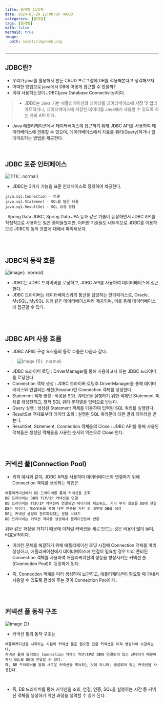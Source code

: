 ```yaml
---
title: 웹개발 11일차
date: 2024-05-20 12:00:00 +0800
categories: [웹개발]
tags: [웹개발]
math: false
mermaid: true
image:
  path: assets/img/web.png
---
```


<hr style="border:1px solid white">

## JDBC란?
- 우리가 java를 활용해서 만든 CRUD 프로그램에 DB를 적용해본다고 생각해보자.
- 어떠한 방법으로 java에서 DB에 어떻게 접근할 수 있을까?
- 이때 사용하는것이 JDBC(java Database Connectivity)이다.

> - JDBC는 Java 기반 애플리케이션의 데이터를 데이터베이스에 저장 및 업데이트하거나, 데이터베이스에 저장된 데이터를 Java에서 사용할 수 있도록 하는 자바 API 이다.
- Java 애플리케이션에서 데이터베이스에 접근하기 위해 JDBC API를 사용하여 데이터베이스에 연동할 수 있으며, 데이터베이스에서 자료를 쿼리(Query)하거나 업데이트하는 방법을 제공한다.

<br/>

## JDBC 표준 인터페이스
![1111](https://github.com/alphathx13/alphathx13.github.io/assets/163115993/9aaa5920-1767-409e-b376-03af93638a97){: .normal}

- JDBC는 3가지 기능을 표준 인터페이스로 정의하여 제공한다.

```
java.sql.Connection - 연결
java.sql.Statement - SQL을 담은 내용
java.sql.ResultSet - SQL 요청 응답
```
 
Spring Data JDBC, Spring Data JPA 등과 같은 기술이 등장하면서 JDBC API를 직접적으로 사용하는 일은 줄어들었지만, 이러한 기술들도 내부적으로 JDBC를 이용하므로 JDBC의 동작 흐름에 대해서 파악해보자.

<br/><br/>

## JDBC의 동작 흐름

![image](https://github.com/alphathx13/alphathx13.github.io/assets/163115993/f96a8d35-04a9-4f7a-b326-19e29f2a726d){: .normal}

- JDBC는 JDBC 드라이버를 로딩하고, JDBC API를 사용하여 데이터베이스에 접근한다.
- JDBC 드라이버는 데이터베이스와의 통신을 담당하는 인터페이스로, Oracle, MsSQL, MySQL 등과 같은 데이터베이스따라 제공되며, 이를 통해 데이터베이스에 접근할 수 있다.

<br/><br/>

## JDBC API 사용 흐름
- JDBC API의 구성 요소들의 동작 흐름은 다음과 같다.

> ![image (1)](https://github.com/alphathx13/alphathx13.github.io/assets/163115993/8844416c-3e23-4977-b9b4-b90f7b6056bd){: .normal}
- JDBC 드라이버 로딩 : DriverManager를 통해 사용하고자 하는 JDBC 드라이버를 로딩한다.
- Connection 객체 생성 : JDBC 드라이버 로딩후 DriverManager를 통해 데이터베이스와 연결되는 세션(Session)인 Connection 객체를 생성한다.
- Statement 객체 생성 : 작성된 SQL 쿼리문을 실행하기 위한 객체인 Statement 객체를 생성한하고, 정적 SQL 쿼리 문자열을 입력으로 받는다.
- Query 실행 : 생성된 Statement 객체를 이용하여 입력된 SQL 쿼리를 실행한다.
- ResultSet 객체로부터 데이터 조회 : 실행된 SQL 쿼리문에 대한 결과 데이터을 받는다.
- ResultSet, Statement, Connection 객체들의 Close : JDBC API를 통해 사용된 객체들은 생성된 객체들을 사용한 순서의 역순으로 Close 한다.

<br/><br/>

## 커넥션 풀(Connection Pool)
- 위의 예시와 같이, JDBC API를 사용하여 데이터베이스와 연결하기 위해 Connection 객체를 생성하는 작업은

```
애플리케이션에서 DB 드라이버를 통해 커넥션을 조회
DB 드라이버는 DB와 TCP/IP 커넥션을 연결
DB 드라이버는 TCP/IP 커넥션이 연결되면 아이디와 패스워드, 기타 부가 정보를 DB에 전달
DB는 아이디, 패스워드를 통해 내부 인증을 거친 후 내부에 DB를 생성
DB는 커넥션 생성이 완료되었다는 응답 보내기
DB 드라이버는 커넥션 객체를 생성해서 클라이언트에 반환
```
위와 같은 과정을 거치기 때문에 이처럼 커넥션을 새로 만드는 것은 비용이 많이 들며, 비효율적이다.
 
- 이러한 문제를 해결하기 위해 애플리케이션 로딩 시점에 Connection 객체를 미리 생성하고, 애플리케이션에서 데이터베이스에 연결이 필요할 경우 미리 준비된 Connection 객체를 사용하여 애플리케이션의 성능을 향상시키는 커넥션 풀(Connection Pool)이 등장하게 된다.

- 즉, Connection 객체를 미리 생성하여 보관하고, 애플리케이션이 필요할 때 꺼내서 사용할 수 있도록 관리해 주는 것이 Connection Pool이다.

<br/><br/>

## 커넥션 풀 동작 구조
![image (2)](https://github.com/alphathx13/alphathx13.github.io/assets/163115993/592a210c-2644-4f08-94ed-06dbc91d3ecd)
- 커넥션 풀의 동작 구조는

```
애플리케이션을 시작하는 시점에 커넥션 풀은 필요한 만큼 커넥션을 미리 생성하여 보관하는데,
커넥션 풀에 들어있는 Connection 객체는 TCP/IP로 DB와 연결되어 있는 상태이기 때문에 즉시 SQL을 DB에 전달할 수 있다.
즉, DB 드라이버를 통해 새로운 커넥션을 획득하는 것이 아니라, 생성되어 있는 커넥션을 사용한다.
```
 
- 즉, DB 드라이버를 통해 커넥션을 조회, 연결, 인증, SQL을 실행하는 시간 등 커넥션 객체를 생성하기 위한 과정을 생략할 수 있게 된다.